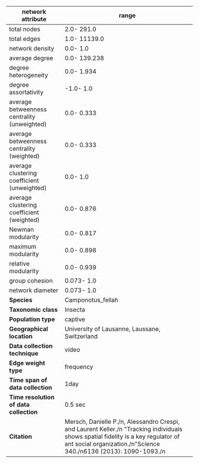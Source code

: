 network attribute|range
---|---
total nodes|2.0- 291.0
total edges|1.0- 11139.0
network density|0.0- 1.0
average degree|0.0- 139.238
degree heterogeneity|0.0- 1.934
degree assortativity|-1.0- 1.0
average betweenness centrality (unweighted)|0.0- 0.333
average betweenness centrality (weighted)|0.0- 0.333
average clustering coefficient (unweighted)|0.0- 1.0
average clustering coefficient (weighted)|0.0- 0.876
Newman modularity|0.0- 0.817
maximum modularity|0.0- 0.898
relative modularity|0.0- 0.939
group cohesion|0.073- 1.0
network diameter|0.073- 1.0
**Species**| Camponotus_fellah
**Taxonomic class**| Insecta
**Population type**| captive
**Geographical location**| University of Lausanne, Laussane, Switzerland
**Data collection technique**| video
**Edge weight type**| frequency
**Time span of data collection**| 1day
**Time resolution of data collection**| 0.5 sec
**Citation**| Mersch, Danielle P./n, Alessandro Crespi, and Laurent Keller./n "Tracking individuals shows spatial fidelity is a key regulator of ant social organization./n"Science 340./n6136 (2013): 1090-1093./n